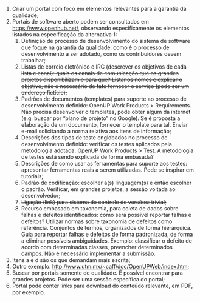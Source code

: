 1. Criar um portal com foco em elementos relevantes para a garantia da qualidade;
2. Portais de software aberto podem ser consultados em https://www.openhub.net/, observando especificamente os elementos listados na especificação da alternativa 1:
   1. Definição de processo de desenvolvimento do sistema de software que foque na garantia da qualidade: como é o processo de desenvolvimento a ser adotado, como os contribuidores devem trabalhar;
   2.  ~~Listas de correio eletrônico e IRC (descrever os objetivos de cada lista e canal): quais os canais de comunicação que os grandes projetos disponibilizam e para que? Listar os nomes e explicar o objetivo, não é necessário de fato fornecer o serviço (pode ser um endereço fictício);~~
   3. Padrões de documentos (templates) para suporte ao processo de desenvolvimento definido: OpenUP Work Products > Requirements. Não precisa desenvolver o templates, pode obter algum da internet (e.g. buscar por “plano de projeto” no Google). Se é proposta a elaboração de um documento, fornecer o template para tal. Enviar e-mail solicitando a norma relativa aos itens de informação;
   4. Descrições dos tipos de teste englobados no processo de desenvolvimento definido: verificar os testes aplicados pela metodologia adotada. OpenUP Work Products > Test. A metodologia de testes está sendo explicada de forma embasada?
   5. Descrições de como usar as ferramentas para suporte aos testes: apresentar ferramentas reais a serem utilizadas. Pode se inspirar em tutoriais;
   6. Padrão de codificação: escolher a(s) linguagem(s) e então escolher o padrão. Verificar, em grandes projetos, a sessão voltada ao desenvolvedor;
   7. ~~Ligação (link) para sistema de controle de versões: trivial;~~
   8. Recurso embasado em taxonomia, para coleta de dados sobre falhas e defeitos identificados: como será possível reportar falhas e defeitos? Utilizar normas sobre taxonomia de defeitos como referência. Conjuntos de termos, organizados de forma hierárquica. Guia para reportar falhas e defeitos de forma padronizada, de forma a eliminar possíveis ambiguidades. Exemplo: classificar o defeito de acordo com determinadas classes, preencher determinados campos. Não é necessário implementar a submissão.
3. Itens a e d são os que demandam mais escrita;
4. Outro exemplo: http://www.utm.mx/~caff/doc/OpenUPWeb/index.htm;
5. Buscar por portais somente de qualidade. É possível encontrar para grandes projetos. Pode ser uma sessão específica do portal;
6. Portal pode conter links para download do conteúdo relevante, em PDF, por exemplo.

